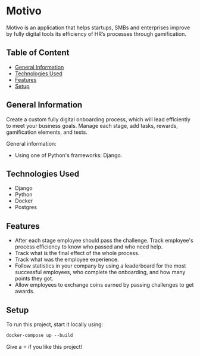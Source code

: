 # Motivo

Motivo is an application that helps startups, SMBs
and enterprises improve by fully digital tools its efficiency
of HR’s processes through gamification.


## Table of Content
 - [General Information](General)
 - [Technologies Used](Technologies)
 - [Features](Features)
 - [Setup](Setup)

## General Information
Create a custom fully digital onboarding process, which will lead efficiently to meet your business goals. Manage each stage, add tasks, rewards, gamification elements, and tests.

General information:

- Using one of Python's frameworks: Django.


## Technologies Used
- Django
- Python
- Docker
- Postgres 

## Features

- After each stage employee should pass the challenge. Track employee's process efficiency to know who passed and who need help.
- Track what is the final effect of the whole process.
- Track what was the employee experience.
- Follow statistics in your company by using a leaderboard for the most successful employees, who complete the onboarding, and how many points they got.
- Allow employees to exchange coins earned by passing challenges to get awards.

## Setup
To run this project, start it locally using:

`docker-compose up --build`

Give a ⭐️ if you like this project!
